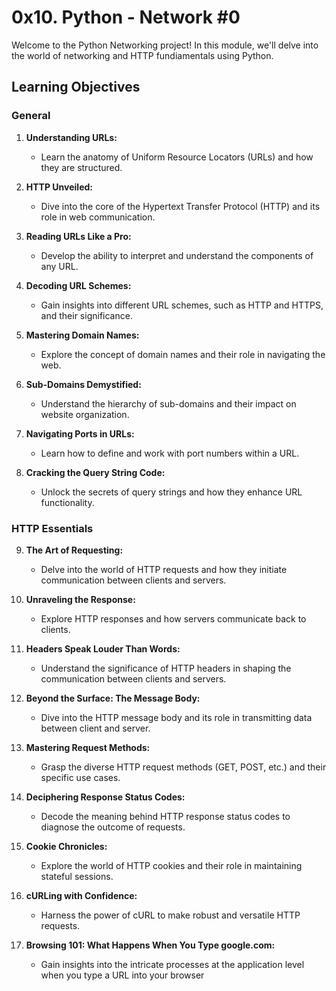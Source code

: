 # 0x10. Python - Network #0

Welcome to the Python Networking project! In this module, we'll delve into the world of networking and HTTP fundiamentals using Python.

## Learning Objectives

### General

1. **Understanding URLs:**
   - Learn the anatomy of Uniform Resource Locators (URLs) and how they are structured.

2. **HTTP Unveiled:**
   - Dive into the core of the Hypertext Transfer Protocol (HTTP) and its role in web communication.

3. **Reading URLs Like a Pro:**
   - Develop the ability to interpret and understand the components of any URL.

4. **Decoding URL Schemes:**
   - Gain insights into different URL schemes, such as HTTP and HTTPS, and their significance.

5. **Mastering Domain Names:**
   - Explore the concept of domain names and their role in navigating the web.

6. **Sub-Domains Demystified:**
   - Understand the hierarchy of sub-domains and their impact on website organization.

7. **Navigating Ports in URLs:**
   - Learn how to define and work with port numbers within a URL.

8. **Cracking the Query String Code:**
   - Unlock the secrets of query strings and how they enhance URL functionality.

### HTTP Essentials

9. **The Art of Requesting:**
   - Delve into the world of HTTP requests and how they initiate communication between clients and servers.

10. **Unraveling the Response:**
    - Explore HTTP responses and how servers communicate back to clients.

11. **Headers Speak Louder Than Words:**
    - Understand the significance of HTTP headers in shaping the communication between clients and servers.

12. **Beyond the Surface: The Message Body:**
    - Dive into the HTTP message body and its role in transmitting data between client and server.

13. **Mastering Request Methods:**
    - Grasp the diverse HTTP request methods (GET, POST, etc.) and their specific use cases.

14. **Deciphering Response Status Codes:**
    - Decode the meaning behind HTTP response status codes to diagnose the outcome of requests.

15. **Cookie Chronicles:**
    - Explore the world of HTTP cookies and their role in maintaining stateful sessions.

16. **cURLing with Confidence:**
    - Harness the power of cURL to make robust and versatile HTTP requests.

17. **Browsing 101: What Happens When You Type google.com:**
    - Gain insights into the intricate processes at the application level when you type a URL into your browser
